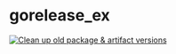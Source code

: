 # gorelease_ex

[![Clean up old package & artifact versions](https://github.com/slmingol/gorelease_ex/actions/workflows/artifact_janitor.yml/badge.svg?branch=main)](https://github.com/slmingol/gorelease_ex/actions/workflows/artifact_janitor.yml)
